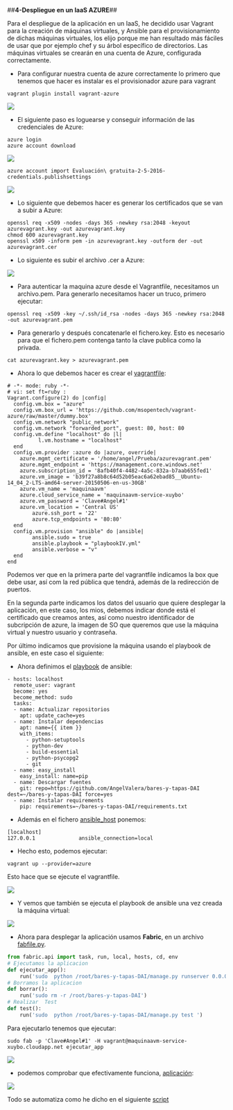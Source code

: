 ##**4-Despliegue en un IaaS AZURE**##


Para el despliegue de la aplicación en un IaaS, he decidido usar Vagrant para la creación de máquinas virtuales, y Ansible para el provisionamiento de dichas máquinas virtuales, los elijo porque me han resultado más fáciles de usar que por ejemplo chef y su árbol específico de directorios. Las máquinas virtuales se crearán en una cuenta de Azure, configurada correctamente.

* Para configurar nuestra cuenta de azure correctamente lo primero que tenemos que hacer es instalar es el provisionador azure para vagrant

```vagrant plugin install vagrant-azure```

![](http://i666.photobucket.com/albums/vv21/angelvalera/Ejercicios%20tema%206/Seleccioacuten_023_zpsrddsrwg7.png)


* El siguiente paso es loguearse y conseguir información de las credenciales de Azure:

```
azure login
azure account download
```

![](http://i666.photobucket.com/albums/vv21/angelvalera/Ejercicios%20tema%206/Seleccioacuten_024_zpsdfxi5axe.png)

```azure account import Evaluación\ gratuita-2-5-2016-credentials.publishsettings```

![](http://i666.photobucket.com/albums/vv21/angelvalera/Ejercicios%20tema%206/Seleccioacuten_025_zpsqvr4qpfj.png)


* Lo siguiente que debemos hacer es generar los certificados que se van a subir a Azure:

```
openssl req -x509 -nodes -days 365 -newkey rsa:2048 -keyout azurevagrant.key -out azurevagrant.key
chmod 600 azurevagrant.key
openssl x509 -inform pem -in azurevagrant.key -outform der -out azurevagrant.cer
```

* Lo siguiente es subir el archivo .cer a Azure:

![](http://i666.photobucket.com/albums/vv21/angelvalera/Ejercicios%20tema%206/Seleccioacuten_026_zpslehlmd7g.png)

* Para autenticar la maquina azure desde el Vagrantfile, necesitamos un archivo.pem. Para generarlo necesitamos hacer un truco, primero ejecutar:

```
openssl req -x509 -key ~/.ssh/id_rsa -nodes -days 365 -newkey rsa:2048 -out azurevagrant.pem
```

* Para generarlo y después concatenarle el fichero.key. Esto es necesario para que el fichero.pem contenga tanto la clave publica como la privada.

```
cat azurevagrant.key > azurevagrant.pem 
```
* Ahora lo que debemos hacer es crear el [vagrantfile](https://github.com/AngelValera/bares-y-tapas-DAI/blob/master/despliegueAzure/Vagrantfile):

```
# -*- mode: ruby -*-
# vi: set ft=ruby :
Vagrant.configure(2) do |config|
  config.vm.box = "azure"
  config.vm.box_url = 'https://github.com/msopentech/vagrant-azure/raw/master/dummy.box'
  config.vm.network "public_network"
  config.vm.network "forwarded_port", guest: 80, host: 80
  config.vm.define "localhost" do |l|
          l.vm.hostname = "localhost"
  end
  config.vm.provider :azure do |azure, override|
    azure.mgmt_certificate = '/home/angel/Prueba/azurevagrant.pem'
    azure.mgmt_endpoint = 'https://management.core.windows.net'
    azure.subscription_id = '8afb40f4-4482-4a5c-832a-b7aab655fed1'
    azure.vm_image = 'b39f27a8b8c64d52b05eac6a62ebad85__Ubuntu-14_04_2-LTS-amd64-server-20150506-en-us-30GB'
    azure.vm_name = 'maquinaavm'
    azure.cloud_service_name = 'maquinaavm-service-xuybo'
    azure.vm_password = 'Clave#Angel#1'
    azure.vm_location = 'Central US'
        azure.ssh_port = '22'
        azure.tcp_endpoints = '80:80'
  end
  config.vm.provision "ansible" do |ansible|
        ansible.sudo = true
        ansible.playbook = "playbookIV.yml"
        ansible.verbose = "v"
  end
end
```

Podemos ver que en la primera parte del vagrantfile indicamos la box que debe usar, así com la red pública que tendrá, además de la redirección de puertos.

En la segunda parte indicamos los datos del usuario que quiere desplegar la aplicación, en este caso, los mios, debemos indicar donde está el certificado que creamos antes, así como nuestro identificador de subcripción de azure, la imagen de SO que queremos que use la máquina virtual y nuestro usuario y contraseña.

Por último indicamos que provisione la máquina usando el playbook de ansible, en este caso el siguiente:

* Ahora definimos el [playbook](https://github.com/AngelValera/bares-y-tapas-DAI/blob/master/despliegueAzure/playbookIV.yml) de ansible:

```YML
- hosts: localhost
  remote_user: vagrant
  become: yes
  become_method: sudo
  tasks:
  - name: Actualizar repositorios
    apt: update_cache=yes
  - name: Instalar dependencias
    apt: name={{ item }}
    with_items:
      - python-setuptools
      - python-dev
      - build-essential
      - python-psycopg2
      - git
  - name: easy_install
    easy_install: name=pip
  - name: Descargar fuentes
    git: repo=https://github.com/AngelValera/bares-y-tapas-DAI dest=~/bares-y-tapas-DAI force=yes
  - name: Instalar requirements
    pip: requirements=~/bares-y-tapas-DAI/requirements.txt
```
* Además en el fichero [ansible_host](https://github.com/AngelValera/bares-y-tapas-DAI/blob/master/despliegueAzure/ansible_hosts) ponemos:

```
[localhost]
127.0.0.1              ansible_connection=local
```

* Hecho esto, podemos ejecutar:

```
vagrant up --provider=azure
```

Esto hace que se ejecute el vagrantfile. 

![](http://i666.photobucket.com/albums/vv21/angelvalera/Ejercicios%20tema%206/Seleccioacuten_002_zpsc3tsonux.png)

* Y vemos que también se ejecuta el playbook de ansible una vez creada la máquina virtual:

![](http://i666.photobucket.com/albums/vv21/angelvalera/Ejercicios%20tema%206/Seleccioacuten_003_zpsylr2hhzb.png)


* Ahora para desplegar la aplicación usamos **Fabric**, en un archivo [fabfile.py](https://github.com/AngelValera/bares-y-tapas-DAI/blob/master/fabfile.py).

```python
from fabric.api import task, run, local, hosts, cd, env
# Ejecutamos la aplicacion
def ejecutar_app():
    run('sudo  python /root/bares-y-tapas-DAI/manage.py runserver 0.0.0.0:80')
# Borramos la aplicacion
def borrar():
    run('sudo rm -r /root/bares-y-tapas-DAI')
# Realizar  Test
def test():
	run('sudo  python /root/bares-y-tapas-DAI/manage.py test ')
```
Para ejecutarlo tenemos que ejecutar:

```
sudo fab -p 'Clave#Angel#1' -H vagrant@maquinaavm-service-xuybo.cloudapp.net ejecutar_app
```

![](http://i666.photobucket.com/albums/vv21/angelvalera/Proyecto%20final/Seleccioacuten_011_zpscxuy4rvj.png)

* podemos comprobar que efectivamente funciona, [aplicación](http://maquinaavm2.cloudapp.net/):

![](http://i666.photobucket.com/albums/vv21/angelvalera/Ejercicios%20tema%206/Seleccioacuten_004_zpskpbu6eux.png)

Todo se automatiza como he dicho en el siguiente [script](https://github.com/AngelValera/bares-y-tapas-DAI/blob/master/Scripts/azure.sh)